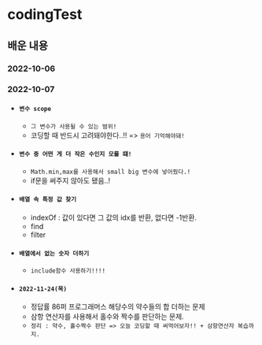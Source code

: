 # codingTest

## 배운 내용

### 2022-10-06

### 2022-10-07

- #### `변수 scope`

  - `그 변수가 사용될 수 있는 범위!`
  - 코딩할 때 반드시 고려돼야한다..!! => `용어 기억해야돼!`

- #### `변수 중 어떤 게 더 작은 수인지 모를 떄!`

  - `Math.min,max를 사용해서 small big 변수에 넣어줬다.!`
  - if문을 써주지 않아도 됐음..!

- #### `배열 속 특정 값 찾기`

  - indexOf : 값이 있다면 그 값의 idx를 반환, 없다면 -1반환.
  - find
  - filter

- #### `배열에서 없는 숫자 더하기`

  - `include함수 사용하기!!!!`

- #### `2022-11-24(목)`
  - 정답률 86퍼 프로그래머스 해당수의 약수들의 합 더하는 문제
  - 삼항 연산자를 사용해서 홀수와 짝수를 판단하는 문제.
  - `정리 : 약수, 홀수짝수 판단 => 오늘 코딩할 때 써먹어보자!! + 삼항연산자 복습까지.`
